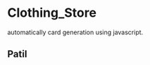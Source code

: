 # Clothing_Store
automatically card generation using javascript.
<!DOCTYPE html>
<html>
<head>
	
</head>
<body>
	<h2 color="red"> Patil </h2>
</body>
</html>
